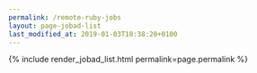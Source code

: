 ```yaml
---
permalink: /remote-ruby-jobs
layout: page-jobad-list
last_modified_at: 2019-01-03T18:38:20+0100
---
```

{% include render_jobad_list.html permalink=page.permalink %}
